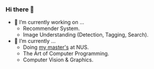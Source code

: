 ### Hi there 👋

<!--
**dangkhoasdc/dangkhoasdc** is a ✨ _special_ ✨ repository because its `README.md` (this file) appears on your GitHub profile.

Here are some ideas to get you started:


- 👯 I’m looking to collaborate on ...
- 🤔 I’m looking for help with ...
- 💬 Ask me about ...
- 📫 How to reach me: ...
- 😄 Pronouns: ...
- ⚡ Fun fact: ...
-->

- 🔭 I’m currently working on ...
   * Recommender System.
   * Image Understanding (Detection, Tagging, Search).
- 🌱 I’m currently  ...
  * Doing [my master's](https://www.comp.nus.edu.sg/programmes/pg/mai/) at NUS.
  * The Art of Computer Programming. 
  * Computer Vision & Graphics.
